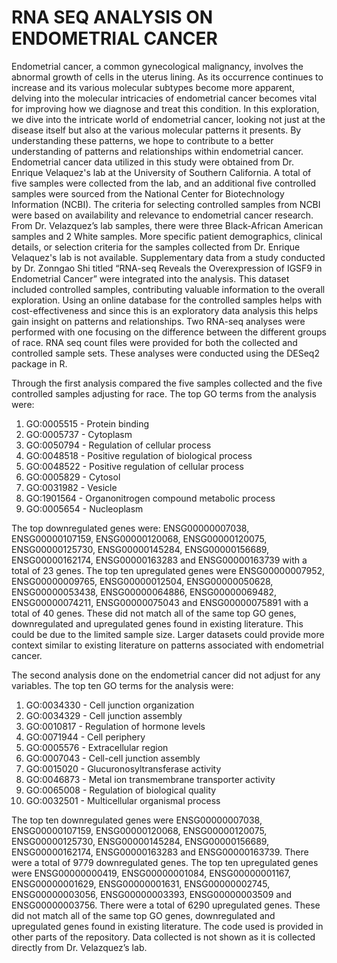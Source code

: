 # RNA SEQ ANALYSIS ON ENDOMETRIAL CANCER
Endometrial cancer, a common gynecological malignancy, involves the abnormal growth of cells in the uterus lining. As its occurrence continues to increase and its various molecular subtypes become more apparent, delving into the molecular intricacies of endometrial cancer becomes vital for improving how we diagnose and treat this condition. In this exploration, we dive into the intricate world of endometrial cancer, looking not just at the disease itself but also at the various molecular patterns it presents. By understanding these patterns, we hope to contribute to a better understanding of patterns and relationships within endometrial cancer.
Endometrial cancer data utilized in this study were obtained from Dr. Enrique Velaquez's lab at the University of Southern California. A total of five samples were collected from the lab, and an additional five controlled samples were sourced from the National Center for Biotechnology Information (NCBI). The criteria for selecting controlled samples from NCBI were based on availability and relevance to endometrial cancer research. From Dr. Velazquez’s lab samples, there were three Black-African American samples and 2 White samples. More specific patient demographics, clinical details, or selection criteria for the samples collected from Dr. Enrique Velaquez's lab is not available. Supplementary data from a study conducted by Dr. Zonngao Shi titled “RNA-seq Reveals the Overexpression of IGSF9 in Endometrial Cancer” were integrated into the analysis. This dataset included controlled samples, contributing valuable information to the overall exploration. Using an online database for the controlled samples helps with cost-effectiveness and since this is an exploratory data analysis this helps gain insight on patterns and relationships. Two RNA-seq analyses were performed with one focusing on the difference between the different groups of race. RNA seq count files were provided for both the collected and controlled sample sets. These analyses were conducted using the DESeq2 package in R. 

Through the first analysis compared the five samples collected and the five controlled samples adjusting for race. The top GO terms from the analysis were: 
1. GO:0005515 - Protein binding
2. GO:0005737 - Cytoplasm
3. GO:0050794 - Regulation of cellular process
4. GO:0048518 - Positive regulation of biological process
5. GO:0048522 - Positive regulation of cellular process
6. GO:0005829 - Cytosol
7. GO:0031982 - Vesicle
8. GO:1901564 - Organonitrogen compound metabolic process
9. GO:0005654 - Nucleoplasm

The top downregulated genes were: ENSG00000007038, ENSG00000107159, ENSG00000120068, ENSG00000120075, ENSG00000125730, ENSG00000145284, ENSG00000156689, ENSG00000162174, ENSG00000163283 and ENSG00000163739 with a total of 23 genes. The top ten upregulated genes were ENSG00000007952, ENSG00000009765, ENSG00000012504, ENSG00000050628, ENSG00000053438, ENSG00000064886, ENSG00000069482, ENSG00000074211, ENSG00000075043 and ENSG00000075891 with a total of 40 genes. These did not match all of the same top GO genes, downregulated and upregulated genes found in existing literature. This could be due to the limited sample size. Larger datasets could provide more context similar to existing literature on patterns associated with endometrial cancer. 

The second analysis done on the endometrial cancer did not adjust for any variables. The top ten GO terms for the analysis were: 
1. GO:0034330 - Cell junction organization
2. GO:0034329 - Cell junction assembly
3. GO:0010817 - Regulation of hormone levels
4. GO:0071944 - Cell periphery
5. GO:0005576 - Extracellular region
6. GO:0007043 - Cell-cell junction assembly
7. GO:0015020 - Glucuronosyltransferase activity
8. GO:0046873 - Metal ion transmembrane transporter activity
9. GO:0065008 - Regulation of biological quality
10. GO:0032501 - Multicellular organismal process
    
The top ten downregulated genes were ENSG00000007038, ENSG00000107159, ENSG00000120068, ENSG00000120075, ENSG00000125730, ENSG00000145284, ENSG00000156689, ENSG00000162174, ENSG00000163283 and ENSG00000163739. There were a total of 9779 downregulated genes.  The top ten upregulated genes were ENSG00000000419, ENSG00000001084, ENSG00000001167, ENSG00000001629, ENSG00000001631, ENSG00000002745, ENSG00000003056, ENSG00000003393, ENSG00000003509 and ENSG00000003756. There were a total of 6290 upregulated genes. These did not match all of the same top GO genes, downregulated and upregulated genes found in existing literature. 
The code used is provided in other parts of the repository. Data collected is not shown as it is collected directly from Dr. Velazquez’s lab. 
